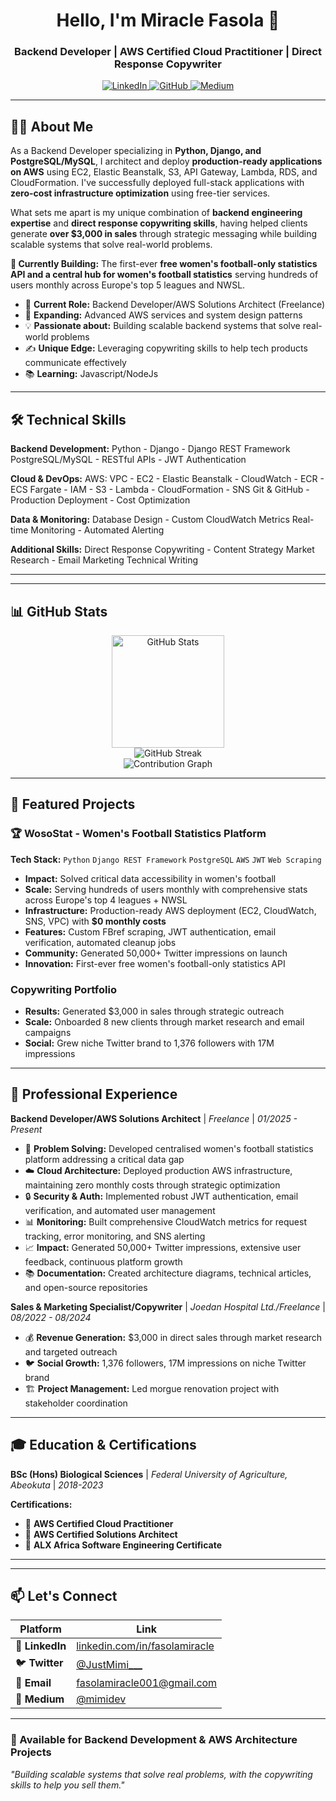 <h1 align="center">Hello, I'm Miracle Fasola 👋</h1>
<h3 align="center">Backend Developer | AWS Certified Cloud Practitioner | Direct Response Copywriter</h3>

<p align="center">
  <a href="https://www.linkedin.com/in/fasolamiracle">
    <img src="https://img.shields.io/badge/LinkedIn-0077B5?style=for-the-badge&logo=linkedin&logoColor=white" alt="LinkedIn">
  </a>
  <a href="https://github.com/MiracleFasola">
    <img src="https://img.shields.io/badge/GitHub-100000?style=for-the-badge&logo=github&logoColor=white" alt="GitHub">
  <a href="https://medium.com/@mimidev">
  <img src="https://img.shields.io/badge/Medium-1A8917?style=for-the-badge&logo=medium&logoColor=white" alt="Medium">
</a>


</p>

---

## 👨‍💻 About Me

As a Backend Developer specializing in **Python, Django, and PostgreSQL/MySQL**, I architect and deploy **production-ready applications on AWS** using EC2, Elastic Beanstalk, S3, API Gateway, Lambda, RDS, and CloudFormation. I've successfully deployed full-stack applications with **zero-cost infrastructure optimization** using free-tier services.

What sets me apart is my unique combination of **backend engineering expertise** and **direct response copywriting skills**, having helped clients generate **over $3,000 in sales** through strategic messaging while building scalable systems that solve real-world problems.

**🚀 Currently Building:** The first-ever **free women's football-only statistics API and a central hub for women's football statistics** serving hundreds of users monthly across Europe's top 5 leagues and NWSL.

- 🔭 **Current Role:** Backend Developer/AWS Solutions Architect (Freelance)
- 🌱 **Expanding:** Advanced AWS services and system design patterns
- 💡 **Passionate about:** Building scalable backend systems that solve real-world problems
- ✍️ **Unique Edge:** Leveraging copywriting skills to help tech products communicate effectively
- 📚 **Learning:** Javascript/NodeJs

---

## 🛠️ Technical Skills


**Backend Development:**
Python - Django - Django REST Framework
PostgreSQL/MySQL - RESTful APIs - JWT Authentication

**Cloud & DevOps:**
AWS: VPC - EC2 - Elastic Beanstalk - CloudWatch - ECR - ECS
Fargate - IAM - S3 - Lambda - CloudFormation - SNS
Git & GitHub - Production Deployment - Cost Optimization

**Data & Monitoring:**
Database Design - Custom CloudWatch Metrics
Real-time Monitoring - Automated Alerting

**Additional Skills:**
Direct Response Copywriting - Content Strategy
Market Research - Email Marketing
Technical Writing

---

---

## 📊 GitHub Stats

<div align="center">
  
  <img src="https://github-readme-stats.vercel.app/api?username=MiracleFasola&show_icons=true&theme=tokyonight&include_all_commits=true&count_private=true" alt="GitHub Stats" height="180em" />
  
</div>

<div align="center">
  <img src="https://github-readme-streak-stats.herokuapp.com/?user=MiracleFasola&theme=tokyonight" alt="GitHub Streak" />
</div>

<div align="center">
  <img src="https://github-readme-activity-graph.vercel.app/graph?username=MiracleFasola&theme=tokyo-night&hide_border=true" alt="Contribution Graph" />
</div>

---

## 🚀 Featured Projects

### 🏆 WosoStat - Women's Football Statistics Platform
**Tech Stack:** `Python` `Django REST Framework` `PostgreSQL` `AWS` `JWT` `Web Scraping`

- **Impact:** Solved critical data accessibility in women's football
- **Scale:** Serving hundreds of users monthly with comprehensive stats across Europe's top 4 leagues + NWSL
- **Infrastructure:** Production-ready AWS deployment (EC2, CloudWatch, SNS, VPC) with **$0 monthly costs**
- **Features:** Custom FBref scraping, JWT authentication, email verification, automated cleanup jobs
- **Community:** Generated 50,000+ Twitter impressions on launch
- **Innovation:** First-ever free women's football-only statistics API

### Copywriting Portfolio
- **Results:** Generated $3,000 in sales through strategic outreach
- **Scale:** Onboarded 8 new clients through market research and email campaigns
- **Social:** Grew niche Twitter brand to 1,376 followers with 17M impressions


---

## 💼 Professional Experience

**Backend Developer/AWS Solutions Architect** | *Freelance* | *01/2025 - Present*
- 🔧 **Problem Solving:** Developed centralised women's football statistics platform addressing a critical data gap
- ☁️ **Cloud Architecture:** Deployed production AWS infrastructure, maintaining zero monthly costs through strategic optimization
- 🔒 **Security & Auth:** Implemented robust JWT authentication, email verification, and automated user management
- 📊 **Monitoring:** Built comprehensive CloudWatch metrics for request tracking, error monitoring, and SNS alerting
- 📈 **Impact:** Generated 50,000+ Twitter impressions, extensive user feedback, continuous platform growth
- 📚 **Documentation:** Created architecture diagrams, technical articles, and open-source repositories

**Sales & Marketing Specialist/Copywriter** | *Joedan Hospital Ltd./Freelance* | *08/2022 - 08/2024*
- 💰 **Revenue Generation:** $3,000 in direct sales through market research and targeted outreach
- 🐦 **Social Growth:** 1,376 followers, 17M impressions on niche Twitter brand
- 🏗️ **Project Management:** Led morgue renovation project with stakeholder coordination

---
## 🎓 Education & Certifications

**BSc (Hons) Biological Sciences** | *Federal University of Agriculture, Abeokuta* | *2018-2023*

**Certifications:**
- 🏅 **AWS Certified Cloud Practitioner**
- 🏅 **AWS Certified Solutions Architect**
- 🏅 **ALX Africa Software Engineering Certificate**

---
---

## 📫 Let's Connect

| Platform | Link |
|----------|------|
| 💼 **LinkedIn** | [linkedin.com/in/fasolamiracle](https://www.linkedin.com/in/fasolamiracle) |
| 🐦 **Twitter** | [@JustMimi___](https://twitter.com/JustMimi___) |
| 📧 **Email** | [fasolamiracle001@gmail.com](mailto:fasolamiracle001@gmail.com) |
| 📝 **Medium** | [@mimidev](https://medium.com/@mimidev) |
---

<p align="center">
  <h3>🚀 Available for Backend Development & AWS Architecture Projects</h3>
  <p><i>"Building scalable systems that solve real problems, with the copywriting skills to help you sell them."</i></p>
</p>

>
